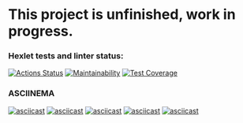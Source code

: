 # This project is unfinished, work in progress.

### Hexlet tests and linter status:
[![Actions Status](https://github.com/NMorphey/python-project-50/actions/workflows/hexlet-check.yml/badge.svg)](https://github.com/NMorphey/python-project-50/actions) [![Maintainability](https://api.codeclimate.com/v1/badges/cb150cc1335c1af9a37e/maintainability)](https://codeclimate.com/github/NMorphey/python-project-50/maintainability) [![Test Coverage](https://api.codeclimate.com/v1/badges/cb150cc1335c1af9a37e/test_coverage)](https://codeclimate.com/github/NMorphey/python-project-50/test_coverage)

### ASCIINEMA
[![asciicast](https://asciinema.org/a/bQ0cLk3CMkdNALJTBB2zXuoYB.svg)](https://asciinema.org/a/bQ0cLk3CMkdNALJTBB2zXuoYB)
[![asciicast](https://asciinema.org/a/av3uinFqnS78sAWP1N3BI4gW3.svg)](https://asciinema.org/a/av3uinFqnS78sAWP1N3BI4gW3)
[![asciicast](https://asciinema.org/a/geeo6l8TfqYkd1ow97W24JJUx.svg)](https://asciinema.org/a/geeo6l8TfqYkd1ow97W24JJUx)
[![asciicast](https://asciinema.org/a/aDb6okMQXyAvnRiQlgHelPFkx.svg)](https://asciinema.org/a/aDb6okMQXyAvnRiQlgHelPFkx)
[![asciicast](https://asciinema.org/a/iv6S9arGgV7yn6In2E3QinxYB.svg)](https://asciinema.org/a/iv6S9arGgV7yn6In2E3QinxYB)